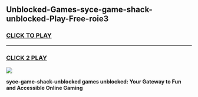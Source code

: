 
## Unblocked-Games-syce-game-shack-unblocked-Play-Free-roie3
<h3>
<a href="https://premium76.site?title=syce-game-shack-unblocked&ref=22A">CLICK TO PLAY</a></h3>
<hr>

<h3>
<a href="https://premium76.site?title=syce-game-shack-unblocked&ref=22A">CLICK 2 PLAY</a>
  
</h3>

<a href="https://premium76.site?title=syce-game-shack-unblocked&ref=22A"><img src="https://clearcache.store/games.png"></a>


**syce-game-shack-unblocked games unblocked: Your Gateway to Fun and Accessible Online Gaming**
